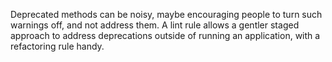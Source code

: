 Deprecated methods can be noisy, maybe encouraging people to turn such warnings off, and not address them.  A lint rule allows a gentler staged approach to address deprecations outside of running an application, with a refactoring rule handy.
